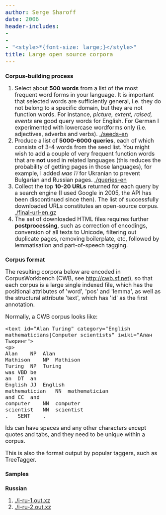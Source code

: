 ```yaml
---
author: Serge Sharoff
date: 2006
header-includes:
- 
- 
- "<style>*{font-size: large;}</style>"
title: Large open source corpora
---
```






<style>*{font-size: large;}</style>

# Corpus-building process

1.  Select about **500 words** from a list of the most frequent word
    forms in your language. It is important that selected words are
    sufficiently general, i.e. they do not belong to a specific domain,
    but they are not function words. For instance, *picture, extent,
    raised, events* are good query words for English. For German I
    experimented with lowercase wordforms only (i.e. adjectives, adverbs
    and verbs). [./seeds-en](./seeds-en)
2.  Produce a list of **5000-6000 queries**, each of which consists of
    3-4 words from the seed list. You might wish to add a couple of very
    frequent function words that are **not** used in related languages
    (this reduces the probability of getting pages in those languages),
    for example, I added *має* *її* for Ukranian to prevent Bulgarian
    and Russian pages. [./queries-en](./queries-en)
3.  Collect the top **10-20 URLs** returned for each query by a search
    engine (I used Google in 2005, the API has been discontinued since
    then). The list of successfully downloaded URLs constitutes an
    open-source corpus. [./final-url-en.gz](./final-url-en.gz)
4.  The set of downloaded HTML files requires further
    **postprocessing**, such as correction of encodings, conversion of
    all texts to Unicode, filtering out duplicate pages, removing
    boilerplate, etc, followed by lemmatisation and part-of-speech
    tagging.

# Corpus format

The resulting corpora below are encoded in CorpusWorkbench (CWB, see
<http://cwb.sf.net>), so that each corpus is a large single indexed
file, which has the positional attributes of 'word', 'pos' and 'lemma',
as well as the structural attribute 'text', which has 'id' as the first
annotation.

Normally, a CWB corpus looks like:

``` example
<text id="Alan Turing" category="English mathematicians|Computer scientists" iwiki="Алан Тьюринг">
<p>
Alan    NP  Alan
Mathison    NP  Mathison
Turing  NP  Turing
was VBD be
an  DT  an
English JJ  English
mathematician   NN  mathematician
and CC  and
computer    NN  computer
scientist   NN  scientist
.   SENT    .
```

Ids can have spaces and any other characters except quotes and tabs, and
they need to be unique within a corpus.

This is also the format output by popular taggers, such as TreeTagger.

# Samples

## Russian

1.  [./i-ru-1.out.xz](./i-ru-1.out.xz)
2.  [./i-ru-2.out.xz](./i-ru-2.out.xz)
